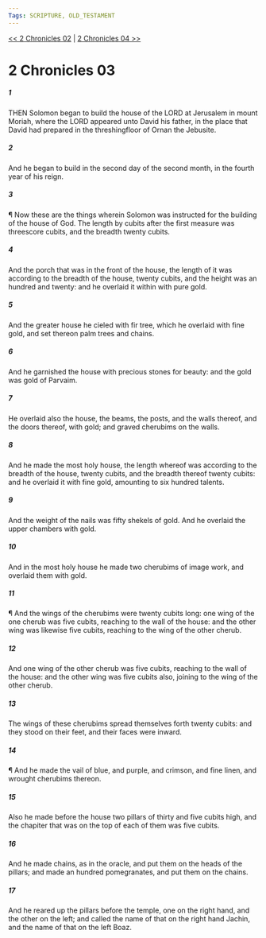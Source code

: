 ```yaml
---
Tags: SCRIPTURE, OLD_TESTAMENT
---
```


[<< 2 Chronicles 02](OLD_TESTAMENT/14_2_Chronicles/2_Chronicles_02.md) | [2 Chronicles 04 >>](OLD_TESTAMENT/14_2_Chronicles/2_Chronicles_04.md)

# 2 Chronicles 03

##### 1
 THEN Solomon began to build the house of the LORD at Jerusalem in mount Moriah, where the LORD appeared unto David his father, in the place that David had prepared in the threshingfloor of Ornan the Jebusite.
##### 2
 And he began to build in the second day of the second month, in the fourth year of his reign.
##### 3
 ¶ Now these are the things wherein Solomon was instructed for the building of the house of God.  The length by cubits after the first measure was threescore cubits, and the breadth twenty cubits.
##### 4
 And the porch that was in the front of the house, the length of it was according to the breadth of the house, twenty cubits, and the height was an hundred and twenty: and he overlaid it within with pure gold.
##### 5
 And the greater house he cieled with fir tree, which he overlaid with fine gold, and set thereon palm trees and chains.
##### 6
 And he garnished the house with precious stones for beauty: and the gold was gold of Parvaim.
##### 7
 He overlaid also the house, the beams, the posts, and the walls thereof, and the doors thereof, with gold; and graved cherubims on the walls.
##### 8
 And he made the most holy house, the length whereof was according to the breadth of the house, twenty cubits, and the breadth thereof twenty cubits: and he overlaid it with fine gold, amounting to six hundred talents.
##### 9
 And the weight of the nails was fifty shekels of gold.  And he overlaid the upper chambers with gold.
##### 10
 And in the most holy house he made two cherubims of image work, and overlaid them with gold.
##### 11
 ¶ And the wings of the cherubims were twenty cubits long: one wing of the one cherub was five cubits, reaching to the wall of the house: and the other wing was likewise five cubits, reaching to the wing of the other cherub.
##### 12
 And one wing of the other cherub was five cubits, reaching to the wall of the house: and the other wing was five cubits also, joining to the wing of the other cherub.
##### 13
 The wings of these cherubims spread themselves forth twenty cubits: and they stood on their feet, and their faces were inward.
##### 14
 ¶ And he made the vail of blue, and purple, and crimson, and fine linen, and wrought cherubims thereon.
##### 15
 Also he made before the house two pillars of thirty and five cubits high, and the chapiter that was on the top of each of them was five cubits.
##### 16
 And he made chains, as in the oracle, and put them on the heads of the pillars; and made an hundred pomegranates, and put them on the chains.
##### 17
 And he reared up the pillars before the temple, one on the right hand, and the other on the left; and called the name of that on the right hand Jachin, and the name of that on the left Boaz.
